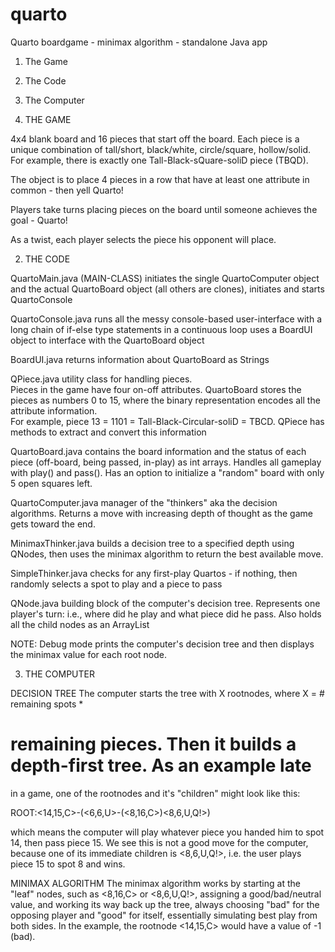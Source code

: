 quarto
======

Quarto boardgame - minimax algorithm - standalone Java app

1. The Game
2. The Code
3. The Computer

1. THE GAME

4x4 blank board and 16 pieces that start off the board.  Each piece is a 
unique combination of tall/short, black/white, circle/square, hollow/solid.
For example, there is exactly one Tall-Black-sQuare-soliD piece (TBQD).

The object is to place 4 pieces in a row that have at least one 
attribute in common - then yell Quarto!

Players take turns placing pieces on the board until someone achieves the 
goal - Quarto!  

As a twist, each player selects the piece his opponent will place.  


2. THE CODE

QuartoMain.java  (MAIN-CLASS)
	initiates the single QuartoComputer object and 
	the actual QuartoBoard object (all others are clones),
	initiates and starts QuartoConsole
	
QuartoConsole.java
	runs all the messy console-based user-interface 
	with a long chain of if-else type statements in a continuous loop
	uses a BoardUI object to interface with the QuartoBoard object
	
BoardUI.java
	returns information about QuartoBoard as Strings
	
QPiece.java
	utility class for handling pieces.  
	Pieces in the game have four on-off attributes.  QuartoBoard stores
	the pieces as numbers 0 to 15, where the binary representation encodes 
	all the attribute information.  
	For example, piece 13 = 1101 = Tall-Black-Circular-soliD = TBCD.
	QPiece has methods to extract and convert this information
	
QuartoBoard.java
	contains the board information and the status of each
	piece (off-board, being passed, in-play) as int arrays.  Handles all
	gameplay with play() and pass().  Has an option to initialize a "random"
	board with only 5 open squares left.
	
QuartoComputer.java
	manager of the "thinkers" aka the decision algorithms. Returns a move
	with increasing depth of thought as the game gets toward the end.
	
MinimaxThinker.java
	builds a decision tree to a specified depth using QNodes, then uses
	the minimax algorithm to return the best available move.
	
SimpleThinker.java
	checks for any first-play Quartos - if nothing, then randomly selects
	a spot to play and a piece to pass
	
QNode.java
	building block of the computer's decision tree.  Represents one player's
	turn: i.e., where did he play and what piece did he pass.  Also holds all 
	the child nodes as an ArrayList
	
NOTE:
Debug mode prints the computer's decision tree and then displays the minimax
value for each root node.


3. THE COMPUTER

DECISION TREE
The computer starts the tree with X rootnodes, where X = # remaining spots *
# remaining pieces.  Then it builds a depth-first tree.  As an example late
in a game, one of the rootnodes and it's "children" might look like this:

ROOT:<14,15,C>-(<6,6,U>-(<8,16,C>)<8,6,U,Q!>)

which means the computer will play whatever piece you handed him to spot 14, 
then pass piece 15.  We see this is not a good move for the computer, because
one of its immediate children is <8,6,U,Q!>, i.e. the user plays piece 15 to 
spot 8 and wins.

MINIMAX ALGORITHM
The minimax algorithm works by starting at the "leaf" nodes, such as <8,16,C>
or <8,6,U,Q!>, assigning a good/bad/neutral value, and working its way back
up the tree, always choosing "bad" for the opposing player and "good" for itself,
essentially simulating best play from both sides. 
In the example, the rootnode <14,15,C> would have a value of -1 (bad).
